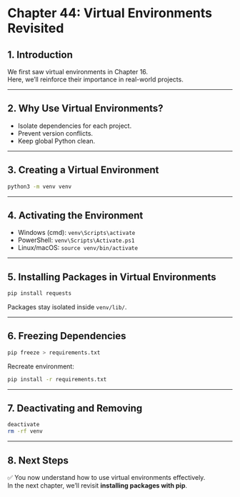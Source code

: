 # Chapter 44: Virtual Environments Revisited

## 1. Introduction
We first saw virtual environments in Chapter 16.  
Here, we’ll reinforce their importance in real-world projects.

---

## 2. Why Use Virtual Environments?
- Isolate dependencies for each project.  
- Prevent version conflicts.  
- Keep global Python clean.  

---

## 3. Creating a Virtual Environment
```bash
python3 -m venv venv
```

---

## 4. Activating the Environment
- Windows (cmd): `venv\Scripts\activate`  
- PowerShell: `venv\Scripts\Activate.ps1`  
- Linux/macOS: `source venv/bin/activate`  

---

## 5. Installing Packages in Virtual Environments
```bash
pip install requests
```

Packages stay isolated inside `venv/lib/`.  

---

## 6. Freezing Dependencies
```bash
pip freeze > requirements.txt
```

Recreate environment:
```bash
pip install -r requirements.txt
```

---

## 7. Deactivating and Removing
```bash
deactivate
rm -rf venv
```

---

## 8. Next Steps
✅ You now understand how to use virtual environments effectively.  
In the next chapter, we’ll revisit **installing packages with pip**.

